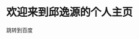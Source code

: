 <h1>欢迎来到邱逸源的个人主页</h1>
<a href="https://www.baidu.com" style="text-decoration:none">跳转到百度</a>
<div id="piano">
  <audio id="piano1" ></audio>  
</div>

